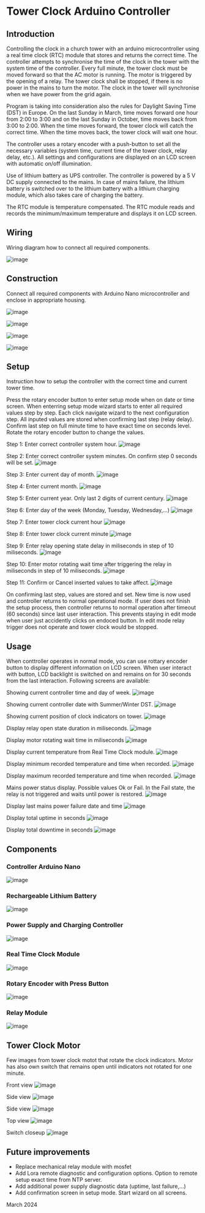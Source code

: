 # **Tower Clock Arduino Controller**

## **Introduction**

Controlling the clock in a church tower with an arduino microcontroller using a real time clock (RTC) module that stores and returns the correct time. The controller attempts to synchronise the time of the clock in the tower with the system time of the controller. Every full minute, the tower clock must be moved forward so that the AC motor is running. The motor is triggered by the opening of a relay. The tower clock shall be stopped, if there is no power in the mains to turn the motor. The clock in the tower will synchronise when we have power from the grid again.

Program is taking into consideration also the rules for Daylight Saving Time (DST) in Europe. On the last Sunday in March, time moves forward one hour from 2:00 to 3:00 and on the last Sunday in October, time moves back from 3:00 to 2:00. When the time moves forward, the tower clock will catch the correct time. When the time moves back, the tower clock will wait one hour.

The controller uses a rotary encoder with a push-button to set all the necessary variables (system time, current time of the tower clock, relay delay, etc.). All settings and configurations are displayed on an LCD screen with automatic on/off illumination.

Use of lithium battery as UPS controller. The controller is powered by a 5 V DC supply connected to the mains. In case of mains failure, the lithium battery is switched over to the lithium battery with a lithium charging module, which also takes care of charging the battery.

The RTC module is temperature compensated. The RTC module reads and records the minimum/maximum temperature and displays it on LCD screen.

## **Wiring**

Wiring diagram how to connect all required components.

![image](https://github.com/avgustint/tower-clock/assets/9412797/83a2db21-fc10-48a3-97cc-b9a19ab0a652)

## **Construction**

Connect all required components with Arduino Nano microcontroller and enclose in appropriate housing.

![image](https://github.com/avgustint/tower-clock/blob/main/images/controller/IMG_0013.jpeg)

![image](https://github.com/avgustint/tower-clock/blob/main/images/controller/IMG_0014.jpeg)

![image](https://github.com/avgustint/tower-clock/blob/main/images/controller/IMG_0015.jpeg)

![image](https://github.com/avgustint/tower-clock/blob/main/images/controller/IMG_9985.jpeg)

## **Setup**

Instruction how to setup the controller with the correct time and current tower time.

Press the rotary encoder button to enter setup mode when on date or time screen. When enterring setup mode wizard starts to enter all required values step by step. Each click navigate wizard to the next configuration step. All inputed values are stored when confirming last step (relay delay). Confirm last step on full minute time to have exact time on seconds level. Rotate the rotary encoder button to change the values.

Step 1: Enter correct controller system hour.
![image](https://github.com/avgustint/tower-clock/blob/main/images/controller/IMG_9997.jpeg)

Step 2: Enter correct controller system minutes. On confirm step 0 seconds will be set.
![image](https://github.com/avgustint/tower-clock/blob/main/images/controller/IMG_9999.jpeg)

Step 3: Enter current day of month.
![image](https://github.com/avgustint/tower-clock/blob/main/images/controller/IMG_0001.jpeg)

Step 4: Enter current month.
![image](https://github.com/avgustint/tower-clock/blob/main/images/controller/IMG_0002.jpeg)

Step 5: Enter current year. Only last 2 digits of current century.
![image](https://github.com/avgustint/tower-clock/blob/main/images/controller/IMG_0003.jpeg)

Step 6: Enter day of the week (Monday, Tuesday, Wednesday,...)
![image](https://github.com/avgustint/tower-clock/blob/main/images/controller/IMG_0004.jpeg)

Step 7: Enter tower clock current hour
![image](https://github.com/avgustint/tower-clock/blob/main/images/controller/IMG_0006.jpeg)

Step 8: Enter tower clock current minute
![image](https://github.com/avgustint/tower-clock/blob/main/images/controller/IMG_0007.jpeg)

Step 9: Enter relay opening state delay in miliseconds in step of 10 miliseconds.
![image](https://github.com/avgustint/tower-clock/blob/main/images/controller/IMG_0008.jpeg)

Step 10: Enter motor rotating wait time after triggering the relay in miliseconds in step of 10 miliseconds.
![image](https://github.com/avgustint/tower-clock/blob/main/images/controller/IMG_0021.jpeg)

Step 11: Confirm or Cancel inserted values to take affect.
![image](https://github.com/avgustint/tower-clock/blob/main/images/controller/IMG_0022.jpeg)

On confirming last step, values are stored and set. New time is now used and controller returns to normal operational mode. If user does not finish the setup process, then controller returns to normal operation after timeout (60 seconds) since last user interaction. This prevents staying in edit mode when user just accidently clicks on endoced button. In edit mode relay trigger does not operate and tower clock would be stopped.

## **Usage**

When conttroller operates in normal mode, you can use rottary encoder button to display different information on LCD screen. When user interact with button, LCD backlight is switched on and remains on for 30 seconds from the last interaction. Following screens are available:

Showing current controller time and day of week.
![image](https://github.com/avgustint/tower-clock/blob/main/images/controller/IMG_9987.jpeg)

Showing current controller date with Summer/Winter DST.
![image](https://github.com/avgustint/tower-clock/blob/main/images/controller/IMG_9988.jpeg)

Showing current position of clock indicators on tower.
![image](https://github.com/avgustint/tower-clock/blob/main/images/controller/IMG_9989.jpeg)

Display relay open state duration in miliseconds. 
![image](https://github.com/avgustint/tower-clock/blob/main/images/controller/IMG_9990.jpeg)

Display motor rotating wait time in miliseconds
![image](https://github.com/avgustint/tower-clock/blob/main/images/controller/IMG_0017.jpeg)

Display current temperature from Real Time Clock module. 
![image](https://github.com/avgustint/tower-clock/blob/main/images/controller/IMG_9991.jpeg)

Display minimum recorded temperature and time when recorded. 
![image](https://github.com/avgustint/tower-clock/blob/main/images/controller/IMG_9992.jpeg)

Display maximum recorded temperature and time when recorded. 
![image](https://github.com/avgustint/tower-clock/blob/main/images/controller/IMG_9993.jpeg)

Mains power status display. Possible values Ok or Fail. In the Fail state, the relay is not triggered and waits until power is restored.
![image](https://github.com/avgustint/tower-clock/blob/main/images/controller/IMG_9994.jpeg)

Display last mains power failure date and time
![image](https://github.com/avgustint/tower-clock/blob/main/images/controller/IMG_0018.jpeg)

Display total uptime in seconds
![image](https://github.com/avgustint/tower-clock/blob/main/images/controller/IMG_0019.jpeg)

Display total downtime in seconds
![image](https://github.com/avgustint/tower-clock/blob/main/images/controller/IMG_0020.jpeg)

## **Components**

### Controller Arduino Nano
![image](https://github.com/avgustint/tower-clock/assets/9412797/8fbae44a-66fd-4745-98ee-94f49e7eb06a)


### Rechargeable Lithium Battery 
![image](https://github.com/avgustint/tower-clock/assets/9412797/0f3e59af-5f53-4cb3-9975-40ea88144ab4)

### Power Supply and Charging Controller
![image](https://github.com/avgustint/tower-clock/assets/9412797/9fa9ace6-a631-413e-a117-079d3b30c8a3)

### Real Time Clock Module
![image](https://github.com/avgustint/tower-clock/assets/9412797/990adb97-49cd-43ab-b6b3-29cf0235794e)

### Rotary Encoder with Press Button
![image](https://github.com/avgustint/tower-clock/assets/9412797/0cd3fe18-62a0-431a-86cb-1cd6314a8132)

### Relay Module
![image](https://github.com/avgustint/tower-clock/assets/9412797/2f2f898b-8374-46ce-9868-71399b85e3fd)

## **Tower Clock Motor** 

Few images from tower clock motot that rotate the clock indicators. Motor has also own switch that remains open until indicators not rotated for one minute.

Front view
![image](https://github.com/avgustint/tower-clock/blob/main/images/motor/IMG_9879.jpeg)

Side view
![image](https://github.com/avgustint/tower-clock/blob/main/images/motor/IMG_9880.jpeg)

Side view
![image](https://github.com/avgustint/tower-clock/blob/main/images/motor/IMG_9881.jpeg)

Top view
![image](https://github.com/avgustint/tower-clock/blob/main/images/motor/IMG_9882.jpeg)

Switch closeup
![image](https://github.com/avgustint/tower-clock/blob/main/images/motor/IMG_9883.jpeg)


## **Future improvements**

* Replace mechanical relay module with mosfet
* Add Lora remote diagnostic and configuration options. Option to remote setup exact time from NTP server.
* Add additional power supply diagnostic data (uptime, last failure,...)
* Add confirmation screen in setup mode. Start wizard on all screens.


March 2024 
